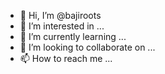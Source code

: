 - 👋 Hi, I’m @bajiroots
- 👀 I’m interested in ...
- 🌱 I’m currently learning ...
- 💞️ I’m looking to collaborate on ...
- 📫 How to reach me ...

<!---
bajiroots/bajiroots is a ✨ special ✨ repository because its `README.md` (this file) appears on your GitHub profile.
You can click the Preview link to take a look at your changes.
--->
